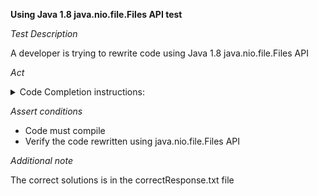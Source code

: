 **Using Java 1.8 java.nio.file.Files API test**

*Test Description*

A developer is trying to rewrite code using Java 1.8 java.nio.file.Files API

*Act*

<details>
<summary>Code Completion instructions:</summary>

- Open the project solution-migration/language-version-upgrade/java in IDE
- Open the FileUtils class
- Comment the method `findExecutableFiles` body , press Enter and type after:

```java
return Files.
```

- Invoke code completion
- Accept the best suggestion using the TAB and ENTER keys
- Add all necessary imports
- Add throws declaration to the method

</details>

*Assert conditions*

- Code must compile
- Verify the code rewritten using java.nio.file.Files API

*Additional note*

The correct solutions is in the correctResponse.txt file
